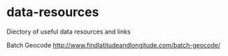 data-resources
==============

Diectory of useful data resources and links

Batch Geocode
http://www.findlatitudeandlongitude.com/batch-geocode/

